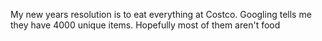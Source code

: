 My new years resolution is to eat everything at Costco. Googling tells me they have 4000 unique items. Hopefully most of them aren't food

